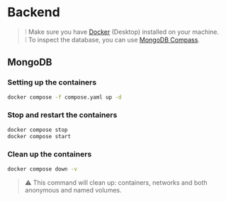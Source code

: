 # Backend

> :grey_exclamation: Make sure you have [Docker](https://docs.docker.com/desktop/) (Desktop) installed on your machine.  
> :grey_exclamation: To inspect the database, you can use [MongoDB Compass](https://www.mongodb.com/try/download/compass).

## MongoDB

### Setting up the containers

```bash
docker compose -f compose.yaml up -d
```

### Stop and restart the containers

```bash
docker compose stop
docker compose start
```

### Clean up the containers

```bash
docker compose down -v
```

> :warning: This command will clean up: containers, networks and both anonymous and named volumes.
